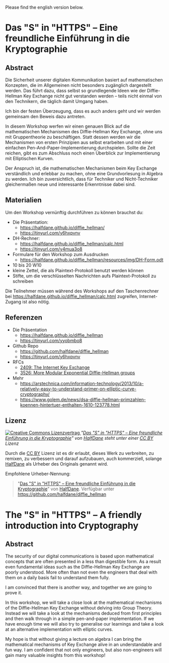 Please find the english version below.

# Das "S" in "HTTPS" – Eine freundliche Einführung in die Kryptographie
## Abstract
Die Sicherheit unserer digitalen Kommunikation basiert auf mathematischen Konzepten, 
die im Allgemeinen nicht besonders zugänglich dargestellt werden. 
Das führt dazu, dass selbst so grundlegende Ideen wie der Diffie-Hellman Key Exchange nicht gut verstanden werden – 
teils nicht einmal von den Technikern, die täglich damit Umgang haben. 

Ich bin der festen Überzeugung, dass es auch anders geht und wir werden gemeinsam den Beweis dazu antreten.

In diesem Workshop werfen wir einen genauen Blick auf die mathematischen Mechanismen des Diffie-Hellman Key Exchange, 
ohne uns mit Gruppentheorie zu beschäftigen. 
Statt dessen werden wir die Mechanismen von ersten Prinzipien aus selbst erarbeiten und mit einer einfachen 
Pen-And-Paper-Implementierung durchspielen. 
Sollte die Zeit reichen, gibt es zum Abschluss noch einen Überblick zur Implementierung mit Elliptischen Kurven.

Der Anspruch ist, die mathematischen Mechanismen beim Key Exchange verständlich und erlebbar zu machen, 
ohne eine Grundvorlesung in Algebra zu werden. 
Ich bin zuversichtlich, dass für Techniker und Nicht-Techniker gleichermaßen neue und interessante Erkenntnisse dabei sind.

## Materialien
Um den Workshop vernünftig durchführen zu können brauchst du:

- Die Präsentation: 
  - https://halfdane.github.io/diffie_hellman/ 
  - https://tinyurl.com/y6hxpvnv
- DH-Rechner: 
  - https://halfdane.github.io/diffie_hellman/calc.html
  - https://tinyurl.com/y4mua3o8
- Formulare für den Workshop zum Ausdrucken
  - https://halfdane.github.io/diffie_hellman/resources/img/DH-Form.odt
- 10 bis 20 W10
- kleine Zettel, die als Plaintext-Protokoll benutzt werden können
- Stifte, um die verschlüsselten Nachrichten aufs Plaintext-Protokoll zu schreiben

Die Teilnehmer müssen während des Workshops auf den Taschenrechner bei https://halfdane.github.io/diffie_hellman/calc.html zugreifen, Internet-Zugang ist also nötig.

## Referenzen
- Die Präsentation
  - https://halfdane.github.io/diffie_hellman
  - https://tinyurl.com/yyobmbo8
- Github Repo
  - https://github.com/halfdane/diffie_hellman
  - https://tinyurl.com/y6hxpvnv
- RFCs
  - [2409: The Internet Key Exchange](https://tools.ietf.org/html/rfc2409)
  - [3526: More Modular Exponential Diffie-Hellman groups](https://tools.ietf.org/html/rfc3526)
- Mehr
  - https://arstechnica.com/information-technology/2013/10/a-relatively-easy-to-understand-primer-on-elliptic-curve-cryptography/
  - https://www.golem.de/news/dsa-diffie-hellman-primzahlen-koennen-hintertuer-enthalten-1610-123778.html

## Lizenz

[![Creative Commons Lizenzvertrag](https://i.creativecommons.org/l/by/4.0/88x31.png "Creative Commons Lizenzvertrag")
](http://creativecommons.org/licenses/by/4.0/)
*"[Das "S" in "HTTPS" – Eine freundliche Einführung in die Kryptographie](https://github.com/halfdane/diffie_hellman)" 
von [HalfDane](https://github.com/halfdane) steht unter einer [CC BY](https://creativecommons.org/licenses/by/4.0/) Lizenz*

Durch die [CC BY](https://creativecommons.org/licenses/by/4.0/) Lizenz ist es dir erlaubt, dieses Werk zu verbreiten, 
zu remixen, zu verbessern und darauf aufzubauen, auch kommerziell, solange [HalfDane](https://github.com/halfdane) 
als Urheber des Originals genannt wird. 

Empfohlene Urheber-Nennung: 
> "[Das "S" in "HTTPS" – Eine freundliche Einführung in die Kryptographie](https://github.com/halfdane/diffie_hellman)"
> von [HalfDane](https://github.com/halfdane). Verfügbar unter https://github.com/halfdane/diffie_hellman


# The "S" in "HTTPS" – A friendly introduction into Cryptography
## Abstract

The security of our digital communications is based upon mathematical concepts that are often presented in a less than digestible form. 
As a result even fundamental ideas such as the Diffie-Hellman Key Exchange are poorly understood. 
More often than not even the engineers that deal with them on a daily basis fail to understand them fully.

I am convinced that there is another way, and together we are going to prove it.

In this workshop, we will take a close look at the mathematical mechanisms of the Diffie-Hellman Key Exchange without delving into Group Theory. 
Instead we will take a look at the mechanisms deduced from first principles and then walk through in a simple pen-and-paper implementation. 
If we have enough time we will also try to generalise our learnings and take a look at an alternative implementation with elliptic curves.

My hope is that without giving a lecture on algebra I can bring the mathematical mechanisms of Key Exchange alive in an understandable and fun way. 
I am confident that not only engineers, but also non-engineers will gain many valuable insights from this workshop!
